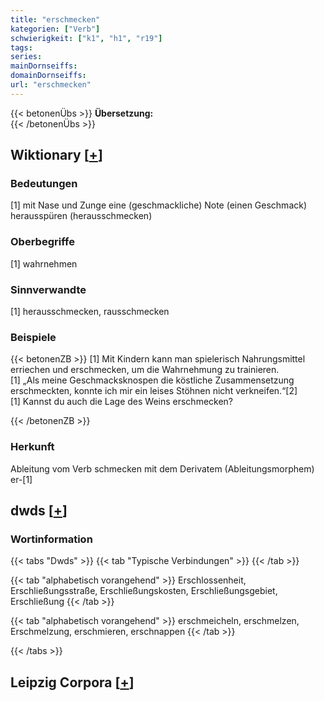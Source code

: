 ```yaml
---
title: "erschmecken"
kategorien: ["Verb"]
schwierigkeit: ["k1", "h1", "r19"]
tags:
series:
mainDornseiffs:
domainDornseiffs:
url: "erschmecken"
---
```


{{< betonenÜbs >}}
**Übersetzung:**  
{{< /betonenÜbs >}}

## Wiktionary [[+](https://de.wiktionary.org/wiki/erschmecken)]

### Bedeutungen
[1] mit Nase und Zunge eine (geschmackliche) Note (einen Geschmack) herausspüren (herausschmecken)  

### Oberbegriffe
[1] wahrnehmen  

### Sinnverwandte
[1] herausschmecken, rausschmecken  

### Beispiele
{{< betonenZB >}}
[1] Mit Kindern kann man spielerisch Nahrungsmittel erriechen und erschmecken, um die Wahrnehmung zu trainieren.  
[1] „Als meine Geschmacksknospen die köstliche Zusammensetzung erschmeckten, konnte ich mir ein leises Stöhnen nicht verkneifen.“[2]  
[1] Kannst du auch die Lage des Weins erschmecken?  

{{< /betonenZB >}}
### Herkunft
Ableitung vom Verb schmecken mit dem Derivatem (Ableitungsmorphem) er-[1]  



## dwds [[+](https://www.dwds.de/wb/erschmecken)]

### Wortinformation
{{< tabs "Dwds" >}}
{{< tab "Typische Verbindungen" >}}
{{< /tab >}}

{{< tab "alphabetisch vorangehend" >}}
Erschlossenheit, Erschließungsstraße, Erschließungskosten, Erschließungsgebiet, Erschließung
{{< /tab >}}

{{< tab "alphabetisch vorangehend" >}}
erschmeicheln, erschmelzen, Erschmelzung, erschmieren, erschnappen
{{< /tab >}}

{{< /tabs >}}

## Leipzig Corpora [[+](https://corpora.uni-leipzig.de/en/res?word=erschmecken&corpusId=deu_newscrawl-public_2018)]

